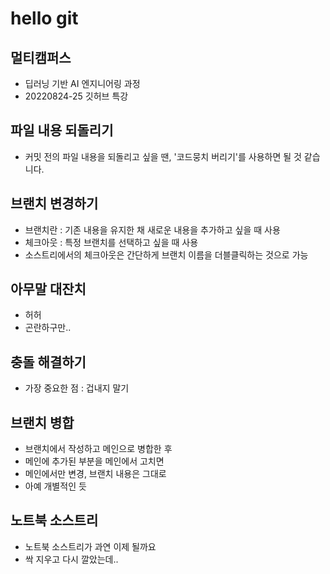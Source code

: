 # hello git

## 멀티캠퍼스
- 딥러닝 기반 AI 엔지니어링 과정
- 20220824-25 깃허브 특강

## 파일 내용 되돌리기
- 커밋 전의 파일 내용을 되돌리고 싶을 땐, '코드뭉치 버리기'를 사용하면 될 것 같습니다.

## 브랜치 변경하기
- 브랜치란 : 기존 내용을 유지한 채 새로운 내용을 추가하고 싶을 때 사용
- 체크아웃 : 특정 브랜치를 선택하고 싶을 때 사용
- 소스트리에서의 체크아웃은 간단하게 브랜치 이름을 더블클릭하는 것으로 가능

## 아무말 대잔치
- 허허
- 곤란하구만..

## 충돌 해결하기
- 가장 중요한 점 : 겁내지 말기

## 브랜치 병합
- 브랜치에서 작성하고 메인으로 병합한 후
- 메인에 추가된 부분을 메인에서 고치면
- 메인에서만 변경, 브랜치 내용은 그대로
- 아예 개별적인 듯


## 노트북 소스트리
- 노트북 소스트리가 과연 이제 될까요
- 싹 지우고 다시 깔았는데..